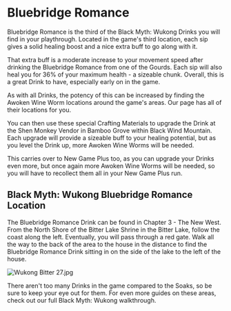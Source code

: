 # Bluebridge Romance

Bluebridge Romance is the third of the Black Myth: Wukong Drinks you will find in your playthrough. Located in the game's third location, each sip gives a solid healing boost and a nice extra buff to go along with it. 

That extra buff is a moderate increase to your movement speed after drinking the Bluebridge Romance from one of the Gourds. Each sip will also heal you for 36% of your maximum health - a sizeable chunk. Overall, this is a great Drink to have, especially early on in the game. 

As with all Drinks, the potency of this can be increased by finding the Awoken Wine Worm locations around the game's areas. Our page has all of their locations for you. 

You can then use these special Crafting Materials to upgrade the Drink at the Shen Monkey Vendor in Bamboo Grove within Black Wind Mountain. Each upgrade will provide a sizeable buff to your healing potential, but as you level the Drink up, more Awoken Wine Worms will be needed. 

This carries over to New Game Plus too, as you can upgrade your Drinks even more, but once again more Awoken Wine Worms will be needed, so you will have to recollect them all in your New Game Plus run. 

## Black Myth: Wukong Bluebridge Romance Location

The Bluebridge Romance Drink can be found in Chapter 3 - The New West. From the North Shore of the Bitter Lake Shrine in the Bitter Lake, follow the coast along the left. Eventually, you will pass through a red gate. Walk all the way to the back of the area to the house in the distance to find the Bluebridge Romance Drink sitting in on the side of the lake to the left of the house. 

![Wukong Bitter 27.jpg](https://oyster.ignimgs.com/mediawiki/apis.ign.com/black-myth-wukong/2/28/Wukong_Bitter_27.jpg)

There aren't too many Drinks in the game compared to the Soaks, so be sure to keep your eye out for them. For even more guides on these areas, check out our full Black Myth: Wukong walkthrough. 

